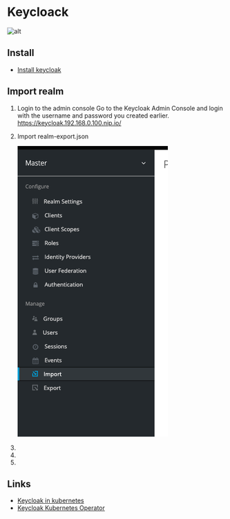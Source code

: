 # Keycloack

![alt](https://www.keycloak.org/resources/images/keycloak_logo_480x108.png)

## Install

- [Install keycloak](install.md)

## Import realm

1. Login to the admin console
    Go to the Keycloak Admin Console and login with the username and password you created earlier.
    <https://keycloak.192.168.0.100.nip.io/>

2. Import realm-export.json

    ![Import realm](./import.png)

3. 
1. 
1. 


## Links
- [Keycloak in kubernetes](https://www.keycloak.org/getting-started/getting-started-kube)
- [Keycloak Kubernetes Operator](https://www.keycloak.org/getting-started/getting-started-operator-kubernetes)